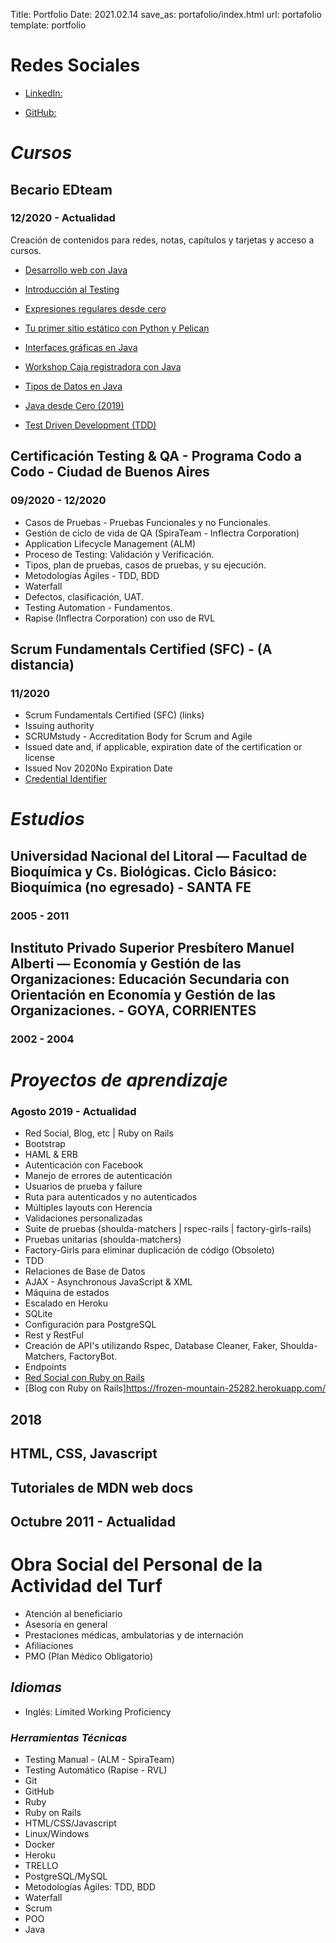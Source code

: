 Title: Portfolio
Date: 2021.02.14
save_as: portafolio/index.html
url: portafolio
template: portfolio

# Redes Sociales

* [LinkedIn:](www.linkedin.com/in/fernanluisdev)

* [GitHub:](https://github.com/fernanluis)

# *Cursos*

## Becario EDteam

### 12/2020 - Actualidad

Creación de contenidos para redes, notas, capítulos y tarjetas y acceso a cursos.

* [Desarrollo web con Java](https://ed.team/@fernanluis/curso/java-web)

* [Introducción al Testing](https://ed.team/@fernanluis/curso/testing)

* [Expresiones regulares desde cero](https://ed.team/@fernanluis/curso/regex)

* [Tu primer sitio estático con Python y Pelican](https://ed.team/@fernanluis/curso/pelican)

* [Interfaces gráficas en Java](https://ed.team/@fernanluis/curso/java-interfaces)

* [Workshop Caja registradora con Java](https://ed.team/@fernanluis/curso/java-cashbox )

* [Tipos de Datos en Java](https://ed.team/@fernanluis/curso/java-datos)

* [Java desde Cero (2019)](https://ed.team/@fernanluis/curso/java)

* [Test Driven Development (TDD)](https://ed.team/@fernanluis/curso/metodologias-tdd)

## Certificación Testing & QA - Programa Codo a Codo - Ciudad de Buenos Aires

### 09/2020 - 12/2020

* Casos de Pruebas - Pruebas Funcionales y no Funcionales.
* Gestión de ciclo de vida de QA (SpiraTeam - Inflectra Corporation)	
* Application Lifecycle Management (ALM)
* Proceso de Testing: Validación y Verificación.
* Tipos, plan de pruebas, casos de pruebas, y su ejecución.
* Metodologías Ágiles - TDD, BDD
* Waterfall
* Defectos, clasificación, UAT.
* Testing Automation - Fundamentos.
* Rapise (Inflectra Corporation) con uso de RVL 

## Scrum Fundamentals Certified (SFC) - (A distancia)

### 11/2020

* Scrum Fundamentals Certified (SFC) (links)
* Issuing authority
* SCRUMstudy - Accreditation Body for Scrum and Agile
* Issued date and, if applicable, expiration date of the certification or license
* Issued Nov 2020No Expiration Date
* [Credential Identifier](https://www.scrumstudy.com/certification/verify?type=SFC&number=816924)

# *Estudios*
## Universidad Nacional del Litoral — Facultad de Bioquímica y Cs. Biológicas. Ciclo Básico: Bioquímica (no egresado) - SANTA FE
### 2005 - 2011

## Instituto Privado Superior Presbítero Manuel Alberti — Economía y Gestión de las Organizaciones: Educación Secundaria con Orientación en Economía y Gestión de las Organizaciones. - GOYA, CORRIENTES

### 2002 - 2004

 
# *Proyectos de aprendizaje*

### Agosto 2019 - Actualidad

* Red Social, Blog, etc | Ruby on Rails
* Bootstrap
* HAML & ERB
* Autenticación con Facebook
* Manejo de errores de autenticación
* Usuarios de prueba y failure
* Ruta para autenticados y no autenticados
* Múltiples layouts con Herencia
* Validaciones personalizadas
* Suite de pruebas (shoulda-matchers | rspec-rails | factory-girls-rails)
* Pruebas unitarias (shoulda-matchers)
* Factory-Girls para eliminar duplicación de código (Obsoleto)
* TDD
* Relaciones de Base de Datos
* AJAX - Asynchronous JavaScript & XML
* Máquina de estados 
* Escalado en Heroku
* SQLite
* Configuración para PostgreSQL
* Rest y RestFul
* Creación de API's utilizando Rspec, Database Cleaner, Faker, Shoulda- Matchers, FactoryBot.
* Endpoints
* [Red Social con Ruby on Rails](https://murmuring-crag-83663.herokuapp.com/)
* [Blog con Ruby on Rails]https://frozen-mountain-25282.herokuapp.com/

## 2018
## HTML, CSS, Javascript
## Tutoriales de MDN web docs


## Octubre 2011 - Actualidad
# Obra Social del Personal de la Actividad del Turf
* Atención al beneficiario
* Asesoría en general
* Prestaciones médicas, ambulatorias y de internación
* Afiliaciones
* PMO (Plan Médico Obligatorio)
 
 
## *Idiomas*

* Inglés: Limited Working Proficiency
 
### *Herramientas Técnicas*

* Testing Manual - (ALM - SpiraTeam)
* Testing Automático (Rapise - RVL)
* Git
* GitHub
* Ruby 
* Ruby on Rails
* HTML/CSS/Javascript 
* Linux/Windows
* Docker
* Heroku
* TRELLO
* PostgreSQL/MySQL
* Metodologías Ágiles: TDD, BDD
* Waterfall
* Scrum
* POO
* Java
